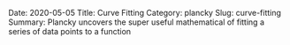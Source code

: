 Date: 2020-05-05
Title: Curve Fitting
Category: plancky
Slug: curve-fitting
Summary: Plancky uncovers the super useful mathematical of fitting a series of data points to a function 

<!-- ![Photo]({attach}/assets/plancky/2020/curve-fitting.png){.image_center_style} -->
